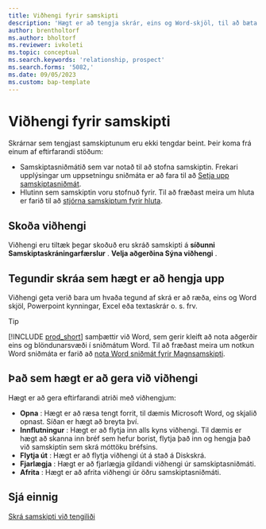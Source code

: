 ```yaml
---
title: Viðhengi fyrir samskipti
description: 'Hægt er að tengja skrár, eins og Word-skjöl, til að bæta upplýsingum um samskipti.'
author: brentholtorf
ms.author: bholtorf
ms.reviewer: ivkoleti
ms.topic: conceptual
ms.search.keywords: 'relationship, prospect'
ms.search.forms: '5082,'
ms.date: 09/05/2023
ms.custom: bap-template
---
```

# <a name="attachments-for-interactions"></a>Viðhengi fyrir samskipti

Skrárnar sem tengjast samskiptunum eru ekki tengdar beint. Þeir koma frá einum af eftirfarandi stöðum:

* Samskiptasniðmátið sem var notað til að stofna samskiptin. Frekari upplýsingar um uppsetningu sniðmáta er að fara til að  [Setja upp samskiptasniðmát](marketing-interactions.md#set-up-interaction-templates).
* Hlutinn sem samskiptin voru stofnuð fyrir. Til að fræðast meira um hluta er farið til að  [stjórna samskiptum fyrir hluta](marketing-interaction-segments.md).

## <a name="view-attachments"></a>Skoða viðhengi

Viðhengi eru tiltæk þegar skoðuð eru skráð samskipti á  **síðunni Samskiptaskráningarfærslur** .  **Velja aðgerðina Sýna viðhengi** .

## <a name="types-of-files-you-can-attach"></a>Tegundir skráa sem hægt er að hengja upp

Viðhengi geta verið bara um hvaða tegund af skrá er að ræða, eins og Word skjöl, Powerpoint kynningar, Excel eða textaskrár o. s. frv.

> [!TIP]
> [!INCLUDE [prod_short](includes/prod_short.md)] samþættir við Word, sem gerir kleift að nota aðgerðir eins og blöndunarsvæði í sniðmátum Word. Til að fræðast meira um notkun Word sniðmáta er farið að  [nota Word sniðmát fyrir Magnsamskipti](ui-mail-merge.md).

## <a name="what-you-can-do-with-attachments"></a>Það sem hægt er að gera við viðhengi

Hægt er að gera eftirfarandi atriði með viðhengjum:

* **Opna** : Hægt er að ræsa tengt forrit, til dæmis  Microsoft Word, og skjalið opnast. Síðan er hægt að breyta því.
* **Innflutningur** : Hægt er að flytja inn alls kyns viðhengi. Til dæmis er hægt að skanna inn bréf sem hefur borist, flytja það inn og hengja það við samskiptin sem skrá móttöku bréfsins.
* **Flytja út** : Hægt er að flytja viðhengi út á stað á Diskskrá.
* **Fjarlægja** : Hægt er að fjarlægja gildandi viðhengi úr samskiptasniðmáti.
* **Afrita** : Hægt er að afrita viðhengi úr öðru samskiptasniðmáti.

## <a name="see-also"></a>Sjá einnig

[Skrá samskipti við tengiliði](marketing-interactions.md)  
